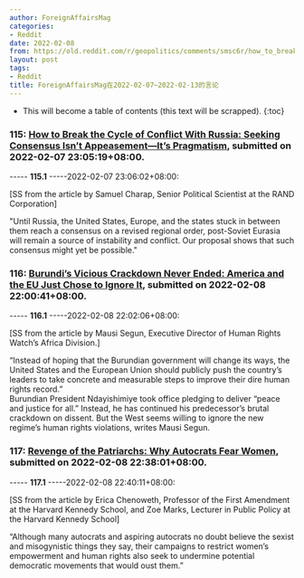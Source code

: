 ```yaml
---
author: ForeignAffairsMag
categories:
- Reddit
date: 2022-02-08
from: https://old.reddit.com/r/geopolitics/comments/smsc6r/how_to_break_the_cycle_of_conflict_with_russia/
layout: post
tags:
- Reddit
title: ForeignAffairsMag在2022-02-07~2022-02-13的言论
---
```


* This will become a table of contents (this text will be scrapped).
{:toc}

### 115: [How to Break the Cycle of Conflict With Russia: Seeking Consensus Isn’t Appeasement—It’s Pragmatism](https://old.reddit.com/r/geopolitics/comments/smsc6r/how_to_break_the_cycle_of_conflict_with_russia/), submitted on 2022-02-07 23:05:19+08:00.

----- __115.1__ -----2022-02-07 23:06:02+08:00:

\[SS from the article by Samuel Charap, Senior Political Scientist at the RAND Corporation\]

"Until Russia, the United States, Europe, and the states stuck in between them reach a consensus on a revised regional order, post-Soviet Eurasia will remain a source of instability and conflict. Our proposal shows that such consensus might yet be possible."

### 116: [Burundi’s Vicious Crackdown Never Ended: America and the EU Just Chose to Ignore It](https://old.reddit.com/r/Africa/comments/snkxtx/burundis_vicious_crackdown_never_ended_america/), submitted on 2022-02-08 22:00:41+08:00.

----- __116.1__ -----2022-02-08 22:02:06+08:00:

\[SS from the article by Mausi Segun, Executive Director of Human Rights Watch’s Africa Division.\]

“Instead of hoping that the Burundian government will change its ways, the United States and the European Union should publicly push the country’s leaders to take concrete and measurable steps to improve their dire human rights record.”  
Burundian President Ndayishimiye took office pledging to deliver “peace and justice for all.” Instead, he has continued his predecessor’s brutal crackdown on dissent. But the West seems willing to ignore the new regime’s human rights violations, writes Mausi Segun.

### 117: [Revenge of the Patriarchs: Why Autocrats Fear Women](https://old.reddit.com/r/politics/comments/snlres/revenge_of_the_patriarchs_why_autocrats_fear_women/), submitted on 2022-02-08 22:38:01+08:00.

----- __117.1__ -----2022-02-08 22:40:11+08:00:

\[SS from the article by Erica Chenoweth, Professor of the First Amendment at the Harvard Kennedy School, and Zoe Marks, Lecturer in Public Policy at the Harvard Kennedy School\]

“Although many autocrats and aspiring autocrats no doubt believe the sexist and misogynistic things they say, their campaigns to restrict women’s empowerment and human rights also seek to undermine potential democratic movements that would oust them.”

